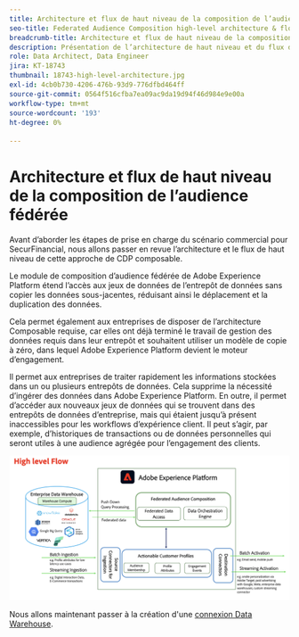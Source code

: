 ```yaml
---
title: Architecture et flux de haut niveau de la composition de l’audience fédérée
seo-title: Federated Audience Composition high-level architecture & flow | Engage with audiences directly from your data warehouse using Federated Audience Composition
breadcrumb-title: Architecture et flux de haut niveau de la composition de l’audience fédérée
description: Présentation de l’architecture de haut niveau et du flux de composition de l’audience fédérée.
role: Data Architect, Data Engineer
jira: KT-18743
thumbnail: 18743-high-level-architecture.jpg
exl-id: 4cb0b730-4206-476b-93d9-776dfbd464ff
source-git-commit: 0564f516cfba7ea09ac9da19d94f46d984e9e00a
workflow-type: tm+mt
source-wordcount: '193'
ht-degree: 0%

---
```



# Architecture et flux de haut niveau de la composition de l’audience fédérée

Avant d’aborder les étapes de prise en charge du scénario commercial pour SecurFinancial, nous allons passer en revue l’architecture et le flux de haut niveau de cette approche de CDP composable.

Le module de composition d’audience fédérée de Adobe Experience Platform étend l’accès aux jeux de données de l’entrepôt de données sans copier les données sous-jacentes, réduisant ainsi le déplacement et la duplication des données.

Cela permet également aux entreprises de disposer de l’architecture Composable requise, car elles ont déjà terminé le travail de gestion des données requis dans leur entrepôt et souhaitent utiliser un modèle de copie à zéro, dans lequel Adobe Experience Platform devient le moteur d’engagement.

Il permet aux entreprises de traiter rapidement les informations stockées dans un ou plusieurs entrepôts de données. Cela supprime la nécessité d’ingérer des données dans Adobe Experience Platform. En outre, il permet d’accéder aux nouveaux jeux de données qui se trouvent dans des entrepôts de données d’entreprise, mais qui étaient jusqu’à présent inaccessibles pour les workflows d’expérience client. Il peut s’agir, par exemple, d’historiques de transactions ou de données personnelles qui seront utiles à une audience agrégée pour l’engagement des clients.

![fac-architecture](assets/fac-architecture.png)

Nous allons maintenant passer à la création d&#39;une [connexion Data Warehouse](data-warehouse-connection.md).
